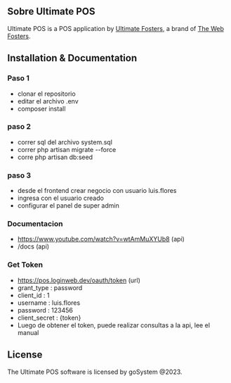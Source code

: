 ## Sobre Ultimate POS

Ultimate POS is a POS application by [Ultimate Fosters](http://ultimatefosters.com), a brand of [The Web Fosters](http://thewebfosters.com).

## Installation & Documentation

### Paso 1
- clonar el repositorio
- editar el archivo .env
- composer install

### paso 2
- correr sql del archivo system.sql
- correr php artisan migrate --force
- corre php artisan db:seed

### paso 3
- desde el frontend crear negocio con usuario luis.flores
- ingresa con el usuario creado
- configurar el panel de super admin

### Documentacion
- https://www.youtube.com/watch?v=wtAmMuXYUb8    (api)
- /docs  (api)

### Get Token
- https://pos.loginweb.dev/oauth/token   (url)
- grant_type : password
- client_id : 1
- username : luis.flores
- password : 123456
- client_secret : {token}
- Luego de obtener el token, puede realizar consultas a la api, lee el manual

## License

The Ultimate POS software is licensed by goSystem @2023.
